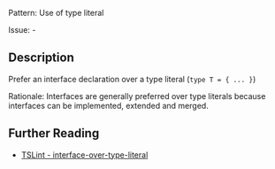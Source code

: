 Pattern: Use of type literal

Issue: -

## Description

Prefer an interface declaration over a type literal (`type T = { ... }`)  
  
Rationale: Interfaces are generally preferred over type literals because interfaces can be implemented, extended and merged.

## Further Reading

* [TSLint - interface-over-type-literal](https://palantir.github.io/tslint/rules/interface-over-type-literal)